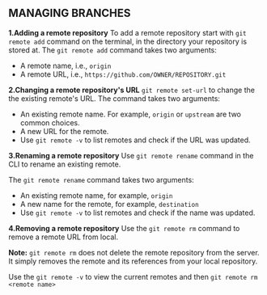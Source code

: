 ## MANAGING BRANCHES

**1.Adding a remote repository**
To add a remote repository start with `git remote add` command on the terminal, in the directory your repository is stored at.
The `git remote add` command takes two arguments:

-   A remote name, i.e., `origin`
-   A remote URL, i.e., `https://github.com/OWNER/REPOSITORY.git`

**2.Changing a remote repository's URL**
`git remote set-url` to change the the existing remote's URL. The command takes two arguments:

-   An existing remote name. For example, `origin` or `upstream` are two common choices.
-   A new URL for the remote.
-   Use `git remote -v` to list remotes and check if the URL was updated.

**3.Renaming a remote repository**
Use `git remote rename` command in the CLI to rename an existing remote.

The `git remote rename` command takes two arguments:

-   An existing remote name, for example, `origin`
-   A new name for the remote, for example, `destination`
-   Use `git remote -v` to list remotes and check if the name was updated.

**4.Removing a remote repository**
Use the `git remote rm` command to remove a remote URL from local.

**Note:** `git remote rm` does not delete the remote repository from the server. It simply removes the remote and its references from your local repository.

Use the `git remote -v` to view the current remotes and then `git remote rm <remote name>`
